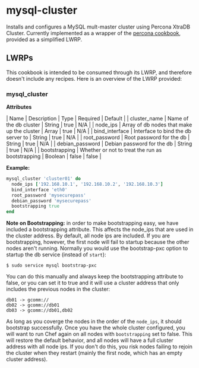 # mysql-cluster

Installs and configures a MySQL mult-master cluster using Percona XtraDB
Cluster. Currently implemented as a wrapper of the [percona
cookbook](https://github.com/phlipper/chef-percona), provided as a simplified
LWRP.

## LWRPs

This cookbook is intended to be consumed through its LWRP, and therefore
doesn't include any recipes. Here is an overview of the LWRP provided:

### mysql_cluster

**Attributes**

| Name            | Description                                      | Type    | Required | Default |
| cluster_name    | Name of the db cluster                           | String  | true     | N/A     |
| node_ips        | Array of db nodes that make up the cluster       | Array   | true     | N/A     |
| bind_interface  | Interface to bind the db server to               | String  | true     | N/A     |
| root_password   | Root password for the db                         | String  | true     | N/A     |
| debian_password | Debian password for the db                       | String  | true     | N/A     |
| bootstrapping   | Whether or not to treat the run as bootstrapping | Boolean | false    | false   |

**Example:**

```ruby
mysql_cluster 'cluster01' do
  node_ips ['192.168.10.1', '192.168.10.2', '192.168.10.3']
  bind_interface 'eth0'
  root_password 'mysecurepass'
  debian_password 'mysecurepass'
  bootstrapping true
end
```

**Note on Bootstrapping:** in order to make bootstrapping easy, we have
included a bootstrapping attribute. This affects the node_ips that are used in
the cluster address. By default, all node ips are included. If you are
bootstrapping, however, the first node will fail to startup because the other
nodes aren't running. Normally you would use the bootstrap-pxc option to
startup the db service (instead of `start`):

```shell
$ sudo service mysql bootstrap-pxc
```

You can do this manually and always keep the bootstrapping attribute to false,
or you can set it to true and it will use a cluster address that only includes
the previous nodes in the cluster:

	db01 -> gcomm://
	db02 -> gcomm://db01
	db03 -> gcomm://db01,db02

As long as you coverge the nodes in the order of the `node_ips`, it should
bootstrap successfully. Once you have the whole cluster configured, you will
want to run Chef again on all nodes with `bootstrapping` set to false. This will
restore the default behavior, and all nodes will have a full cluster address
with all node ips. If you don't do this, you risk nodes failing to rejoin the
cluster when they restart (mainly the first node, which has an empty cluster
address).
